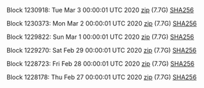 Block 1230918: Tue Mar  3 00:00:01 UTC 2020 [zip](https://dash-bootstrap.ams3.digitaloceanspaces.com/mainnet/2020-03-03/bootstrap.dat.zip) (7.7G) [SHA256](https://dash-bootstrap.ams3.digitaloceanspaces.com/mainnet/2020-03-03/sha256.txt)

Block 1230373: Mon Mar  2 00:00:01 UTC 2020 [zip](https://dash-bootstrap.ams3.digitaloceanspaces.com/mainnet/2020-03-02/bootstrap.dat.zip) (7.7G) [SHA256](https://dash-bootstrap.ams3.digitaloceanspaces.com/mainnet/2020-03-02/sha256.txt)

Block 1229822: Sun Mar  1 00:00:01 UTC 2020 [zip](https://dash-bootstrap.ams3.digitaloceanspaces.com/mainnet/2020-03-01/bootstrap.dat.zip) (7.7G) [SHA256](https://dash-bootstrap.ams3.digitaloceanspaces.com/mainnet/2020-03-01/sha256.txt)

Block 1229270: Sat Feb 29 00:00:01 UTC 2020 [zip](https://dash-bootstrap.ams3.digitaloceanspaces.com/mainnet/2020-02-29/bootstrap.dat.zip) (7.7G) [SHA256](https://dash-bootstrap.ams3.digitaloceanspaces.com/mainnet/2020-02-29/sha256.txt)

Block 1228723: Fri Feb 28 00:00:01 UTC 2020 [zip](https://dash-bootstrap.ams3.digitaloceanspaces.com/mainnet/2020-02-28/bootstrap.dat.zip) (7.7G) [SHA256](https://dash-bootstrap.ams3.digitaloceanspaces.com/mainnet/2020-02-28/sha256.txt)

Block 1228178: Thu Feb 27 00:00:01 UTC 2020 [zip](https://dash-bootstrap.ams3.digitaloceanspaces.com/mainnet/2020-02-27/bootstrap.dat.zip) (7.7G) [SHA256](https://dash-bootstrap.ams3.digitaloceanspaces.com/mainnet/2020-02-27/sha256.txt)
